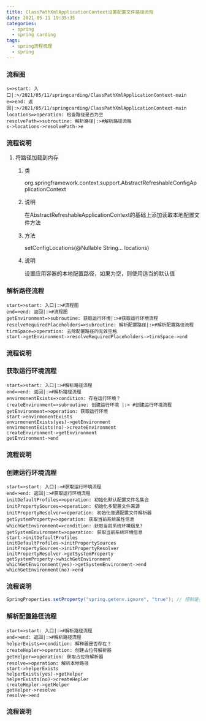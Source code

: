 ```yaml
---
title: ClassPathXmlApplicationContext设置配置文件路径流程
date: 2021-05-11 19:35:35
categories:
  - spring
  - spring carding
tags:
  - spring流程梳理
  - spring
---
```


### 流程图

```flow
s=>start: 入口|:>/2021/05/11/springcarding/ClassPathXmlApplicationContext-main
e=>end: 返回|:>/2021/05/11/springcarding/ClassPathXmlApplicationContext-main
locations=>operation: 检查路径是否为空
resolvePath=>subroutine: 解析路径|:>#解析路径流程
s->locations->resolvePath->e
```

### 流程说明

1. 将路径加载到内存

   1. 类

      org.springframework.context.support.AbstractRefreshableConfigApplicationContext

   2. 说明

      在AbstractRefreshableApplicationContext的基础上添加读取本地配置文件方法

   3. 方法

      setConfigLocations(@Nullable String... locations)

   4. 说明

      设置应用容器的本地配置路径，如果为空，则使用适当的默认值

### 解析路径流程

```flow
start=>start: 入口|:>#流程图
end=>end: 返回|:>#流程图
getEnvironment=>subroutine: 获取运行环境|:>#获取运行环境流程 
resolveRequiredPlaceholders=>subroutine: 解析配置路径|:>#解析配置路径流程
tirmSpace=>operation: 去除配置路径的无效空格
start->getEnvironment->resolveRequiredPlaceholders->tirmSpace->end
```

### 流程说明



### 获取运行环境流程

```flow
start=>start: 入口|:>#解析路径流程
end=>end: 返回|:>#解析路径流程
envirmonentExists=>condition: 存在运行环境？
createEnvironment=>subroutine: 创建运行环境 |:> #创建运行环境流程
getEnvironment=>operation: 获取运行环境
start->envirmonentExists
envirmonentExists(yes)->getEnvironment
envirmonentExists(no)->createEnvironment
createEnvironment->getEnvironment
getEnvironment->end
```





### 流程说明



### 创建运行环境流程

```flow
start=>start: 入口|:>#获取运行环境流程
end=>end: 返回|:>#获取运行环境流程
initDefaultProfiles=>operation: 初始化默认配置文件名集合
initPropertySources=>operation: 初始化多配置文件来源
initPropertyResolver=>operation: 初始化普通配置文件解析器
getSystemProperty=>operation: 获取当前系统属性信息
whichGetEnvironment=>condition: 获取当前系统环境信息?
getSystemEnvironment=>operation: 获取当前系统环境信息
start->initDefaultProfiles
initDefaultProfiles->initPropertySources
initPropertySources->initPropertyResolver
initPropertyResolver->getSystemProperty
getSystemProperty->whichGetEnvironment
whichGetEnvironment(yes)->getSystemEnvironment->end
whichGetEnvironment(no)->end
```



### 流程说明

```java
SpringProperties.setProperty("spring.getenv.ignore", "true"); // 控制是否需要获取当前系统环境，默认获取，设置为true:不获取
```



### 解析配置路径流程

```flow
start=>start: 入口|:>#解析路径流程
end=>end: 返回|:>#解析路径流程
helperExists=>condition: 解释器是否存在？
createHepler=>operation: 创建占位符解析器
getHelper=>operation: 获取占位符解析器
resolve=>operation: 解析本地路径
start->helperExists
helperExists(yes)->getHelper
helperExists(no)->createHepler
createHepler->getHelper
getHelper->resolve
resolve->end
```







### 流程说明



